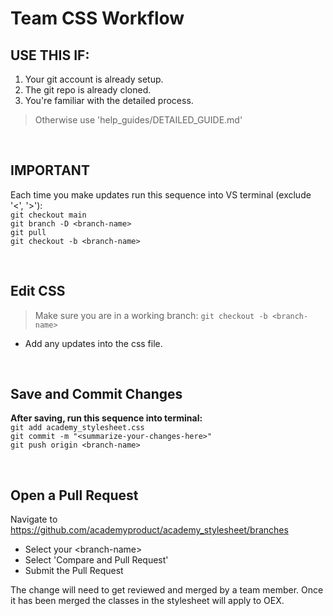 # Team CSS Workflow

## USE THIS IF:
1. Your git account is already setup.
2. The git repo is already cloned.
3. You're familiar with the detailed process.
> Otherwise use 'help_guides/DETAILED_GUIDE.md'


&nbsp;

## IMPORTANT
Each time you make updates run this sequence into VS terminal (exclude '<', '>'):\
`git checkout main`\
`git branch -D <branch-name>`\
`git pull`\
`git checkout -b <branch-name>`


&nbsp;

## Edit CSS
> Make sure you are in a working branch: `git checkout -b <branch-name>`
- Add any updates into the css file.

&nbsp;

## Save and Commit Changes
**After saving, run this sequence into terminal:**\
`git add academy_stylesheet.css`\
`git commit -m "<summarize-your-changes-here>"`\
`git push origin <branch-name>`

&nbsp;

## Open a Pull Request
Navigate to https://github.com/academyproduct/academy_stylesheet/branches
- Select your \<branch-name>
- Select 'Compare and Pull Request'
- Submit the Pull Request

The change will need to get reviewed and merged by a team member. Once it has been merged the classes in the stylesheet will apply to OEX.